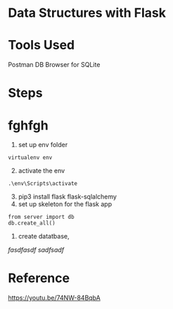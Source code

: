 # Data Structures with Flask



# Tools Used
Postman
DB Browser for SQLite




# Steps
# fghfgh


1. set up env folder
```
virtualenv env
```
2. activate the env
```
.\env\Scripts\activate
```

3. pip3 install flask  flask-sqlalchemy
4. set up skeleton for the flask app

```
from server import db
db.create_all()
```
1. create datatbase,

_fasdfasdf
sadfsadf_


# Reference
<https://youtu.be/74NW-84BqbA>
